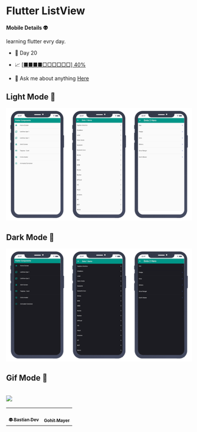 # Flutter ListView

**Mobile Details 👽**

learning flutter evry day.

- 💼 Day 20

- 📈 [[■■■■□□□□□□] 40%](https://www.tiktok.com/@bastndev)

- 💬 Ask me about anything [Here](https://github.com/bastndev/Flutter-ListView-1/issues)

## Light Mode 📱
<!--Mockup-->  
  <div align="center"> 
    <img src="https://github.com/bastndev/Screenshot-Mobile/blob/main/assets/img/lightMode.png" alt="">
  </div>


## Dark Mode 📱
  <div align="center"> 
    <img src="https://github.com/bastndev/Screenshot-Mobile/blob/main/assets/img/darkMode.png" alt="">
  </div>

  ## Gif Mode 📱
  <div align="center"> 
    <img src="https://github.com/bastndev/Screenshot-Mobile/blob/main/assets/img/allMode.gif" alt="">
  </div>

  <img src="https://user-images.githubusercontent.com/73097560/115834477-dbab4500-a447-11eb-908a-139a6edaec5c.gif">
<!-- Participants -->
  <table align="center">
<tr>
    <td align="center"><a href="https://github.com/bastndev"><img src="https://avatars.githubusercontent.com/u/113950039?v=4" width="100px;" alt=""/><br /><sub><b>  👽 Bastian Dev </b></sub></a><br /><a href="#maintenance-tbenning" title="Maintenance"></a></td>
  
  <td align="center"><a href="https://github.com/SmurfDev51"><img src="https://avatars.githubusercontent.com/u/64986030?v=4" width="100px;" alt=""/><br /><sub><b>  Gohit Mayer </b></sub></a><br /><a href="#maintenance-tbenning" title="Maintenance"></a></td>
</table> 
